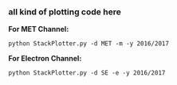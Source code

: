 ### all kind of plotting code here

**For MET Channel:**

```python StackPlotter.py -d MET -m -y 2016/2017```

**For Electron Channel:**

```python StackPlotter.py -d SE -e -y 2016/2017```
